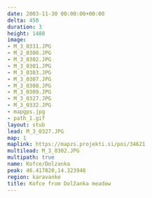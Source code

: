 ```yaml
---
date: 2003-11-30 00:00:00+00:00
delta: 450
duration: 3
height: 1488
image:
- M_3_0331.JPG
- M_2_0300.JPG
- M_3_0302.JPG
- M_3_0301.JPG
- M_3_0303.JPG
- M_3_0307.JPG
- M_3_0308.JPG
- M_3_0309.JPG
- M_3_0327.JPG
- M_3_0332.JPG
- mapgps.jpg
- path_1.gif
layout: stub
lead: M_3_0327.JPG
map: 1
maplink: https://mapzs.projekti.si/poi/34621
multilead: M_3_0302.JPG
multipath: true
name: Kofce/Dolzanka
peak: 46.417820,14.323948
region: karavanke
title: Kofce from Dolžanka meadow
---
```

